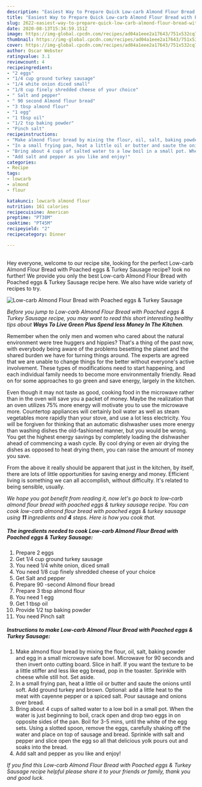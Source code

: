 ```yaml
---
description: "Easiest Way to Prepare Quick Low-carb Almond Flour Bread with Poached eggs &amp;amp; Turkey Sausage"
title: "Easiest Way to Prepare Quick Low-carb Almond Flour Bread with Poached eggs &amp;amp; Turkey Sausage"
slug: 2622-easiest-way-to-prepare-quick-low-carb-almond-flour-bread-with-poached-eggs-and-amp-turkey-sausage
date: 2020-08-13T15:34:59.151Z
image: https://img-global.cpcdn.com/recipes/ad04a1eee2a17643/751x532cq70/low-carb-almond-flour-bread-with-poached-eggs-turkey-sausage-recipe-main-photo.jpg
thumbnail: https://img-global.cpcdn.com/recipes/ad04a1eee2a17643/751x532cq70/low-carb-almond-flour-bread-with-poached-eggs-turkey-sausage-recipe-main-photo.jpg
cover: https://img-global.cpcdn.com/recipes/ad04a1eee2a17643/751x532cq70/low-carb-almond-flour-bread-with-poached-eggs-turkey-sausage-recipe-main-photo.jpg
author: Oscar Webster
ratingvalue: 3.1
reviewcount: 4
recipeingredient:
- "2 eggs"
- "1/4 cup ground turkey sausage"
- "1/4 white onion diced small"
- "1/8 cup finely shredded cheese of your choice"
- " Salt and pepper"
- " 90 second Almond flour bread"
- "3 tbsp almond flour"
- "1 egg"
- "1 tbsp oil"
- "1/2 tsp baking powder"
- "Pinch salt"
recipeinstructions:
- "Make almond flour bread by mixing the flour, oil, salt, baking powder and egg in a small microwave safe bowl. Microwave for 90 seconds and then invert onto cutting board. Slice in half. If you want the texture to be a little stiffer and less like egg bread, pop in the toaster. Sprinkle with cheese while still hot. Set aside."
- "In a small frying pan, heat a little oil or butter and saute the onions until soft. Add ground turkey and brown. Optional: add a little heat to the meat with cayenne pepper or a spiced salt. Pour sausage and onions over bread."
- "Bring about 4 cups of salted water to a low boil in a small pot. When the water is just beginning to boil, crack open and drop two eggs in on opposite sides of the pan. Boil for 3-5 mins, until the white of the egg sets. Using a slotted spoon, remove the eggs, carefully shaking off the water and place on top of sausage and bread. Sprinkle with salt and pepper and slice open the egg so all that delicious yolk pours out and soaks into the bread."
- "Add salt and pepper as you like and enjoy!"
categories:
- Recipe
tags:
- lowcarb
- almond
- flour

katakunci: lowcarb almond flour 
nutrition: 161 calories
recipecuisine: American
preptime: "PT38M"
cooktime: "PT45M"
recipeyield: "2"
recipecategory: Dinner

---
```

<br>
Hey everyone, welcome to our recipe site, looking for the perfect Low-carb Almond Flour Bread with Poached eggs &amp; Turkey Sausage recipe? look no further! We provide you only the best Low-carb Almond Flour Bread with Poached eggs &amp; Turkey Sausage recipe here. We also have wide variety of recipes to try.
<br>


![Low-carb Almond Flour Bread with Poached eggs &amp; Turkey Sausage](https://img-global.cpcdn.com/recipes/ad04a1eee2a17643/751x532cq70/low-carb-almond-flour-bread-with-poached-eggs-turkey-sausage-recipe-main-photo.jpg)

<i>Before you jump to Low-carb Almond Flour Bread with Poached eggs &amp; Turkey Sausage recipe, you may want to read this short interesting healthy tips about 
<strong>Ways To Live Green Plus Spend less Money In The Kitchen</strong>.</i>
</br>

Remember when the only men and women who cared about the natural environment were tree huggers and hippies? That's a thing of the past now, with everybody being aware of the problems besetting the planet and the shared burden we have for turning things around. The experts are agreed that we are unable to change things for the better without everyone's active involvement. These types of modifications need to start happening, and each individual family needs to become more environmentally friendly. Read on for some approaches to go green and save energy, largely in the kitchen.

Even though it may not taste as good, cooking food in the microwave rather than in the oven will save you a packet of money. Maybe the realization that an oven utilizes 75% more energy will motivate you to use the microwave more. Countertop appliances will certainly boil water as well as steam vegetables more rapidly than your stove, and use a lot less electricity. You will be forgiven for thinking that an automatic dishwasher uses more energy than washing dishes the old-fashioned manner, but you would be wrong. You get the highest energy savings by completely loading the dishwasher ahead of commencing a wash cycle. By cool drying or even air drying the dishes as opposed to heat drying them, you can raise the amount of money you save.

From the above it really should be apparent that just in the kitchen, by itself, there are lots of little opportunities for saving energy and money. Efficient living is something we can all accomplish, without difficulty. It's related to being sensible, usually.


<i>We hope you got benefit from reading it, now let's go back to low-carb almond flour bread with poached eggs &amp; turkey sausage recipe. You can cook low-carb almond flour bread with poached eggs &amp; turkey sausage using <strong>11</strong> ingredients and <strong>4</strong> steps. Here is how you cook that.
</i>

##### The ingredients needed to cook Low-carb Almond Flour Bread with Poached eggs &amp; Turkey Sausage:

1. Prepare 2 eggs
1. Get 1/4 cup ground turkey sausage
1. You need 1/4 white onion, diced small
1. You need 1/8 cup finely shredded cheese of your choice
1. Get  Salt and pepper
1. Prepare  90 -second Almond flour bread
1. Prepare 3 tbsp almond flour
1. You need 1 egg
1. Get 1 tbsp oil
1. Provide 1/2 tsp baking powder
1. You need Pinch salt


##### Instructions to make Low-carb Almond Flour Bread with Poached eggs &amp; Turkey Sausage:

1. Make almond flour bread by mixing the flour, oil, salt, baking powder and egg in a small microwave safe bowl. Microwave for 90 seconds and then invert onto cutting board. Slice in half. If you want the texture to be a little stiffer and less like egg bread, pop in the toaster. Sprinkle with cheese while still hot. Set aside.
1. In a small frying pan, heat a little oil or butter and saute the onions until soft. Add ground turkey and brown. Optional: add a little heat to the meat with cayenne pepper or a spiced salt. Pour sausage and onions over bread.
1. Bring about 4 cups of salted water to a low boil in a small pot. When the water is just beginning to boil, crack open and drop two eggs in on opposite sides of the pan. Boil for 3-5 mins, until the white of the egg sets. Using a slotted spoon, remove the eggs, carefully shaking off the water and place on top of sausage and bread. Sprinkle with salt and pepper and slice open the egg so all that delicious yolk pours out and soaks into the bread.
1. Add salt and pepper as you like and enjoy!


<i>If you find this Low-carb Almond Flour Bread with Poached eggs &amp; Turkey Sausage recipe helpful please share it to your friends or family, thank you and good luck.</i>

